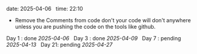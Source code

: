date: 2025-04-06  
time: 22:10  

  - Remove the Comments from code don't your code will don't anywhere unless you are pushing the code on the tools like github.

Day 1 : done *2025-04-06*  
Day 3 : done *2025-04-09*  
Day 7 : pending *2025-04-13*  
Day 21: pending *2025-04-27*